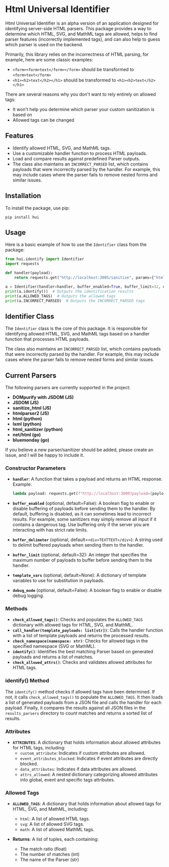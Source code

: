 # Html Universal Identifier

Html Universal Identifier is an alpha version of an application designed for identifying server-side HTML parsers. This package provides a way to determine which HTML, SVG, and MathML tags are allowed, helps to find parser features (incorrectly implemented tags), and can also help to guess which parser is used on the backend.

Primarily, this library relies on the incorrectness of HTML parsing, for example, here are some classic examples:
- `<form><form>text</form></form>` should be transformed to `<form>text</form>`
- `<h1><h2>text</h2></h1>` should be transformed to `<h1><h2>text</h2></h1>`

There are several reasons why you don't want to rely entirely on allowed tags:
- It won't help you determine which parser your custom sanitization is based on
- Allowed tags can be changed
  
## Features

- Identify allowed HTML, SVG, and MathML tags.
- Use a customizable handler function to process HTML payloads.
- Load and compare results against predefined Parser outputs.
- The class also maintains an `INCORRECT_PARSED` list, which contains payloads that were incorrectly parsed by the handler. For example, this may include cases where the parser fails to remove nested forms and similar issues.

## Installation

To install the package, use pip:

```
pip install hui
```

## Usage

Here is a basic example of how to use the `Identifier` class from the package:

```python
from hui.identify import Identifier
import requests

def handler(payload):
    return requests.get("http://localhost:3005/sanitize", params={"html": payload}).text

a = Identifier(handler=handler, buffer_enabled=True, buffer_limit=32, debug_mode=True)
print(a.identify())  # Outputs the identification results
print(a.ALLOWED_TAGS)  # Outputs the allowed tags
print(a.INCORRECT_PARSED)  # Outputs the INCORRECT_PARSED tags
```

## Identifier Class

The `Identifier` class is the core of this package. It is responsible for identifying allowed HTML, SVG, and MathML tags based on a handler function that processes HTML payloads.

The class also maintains an `INCORRECT_PARSED` list, which contains payloads that were incorrectly parsed by the handler. For example, this may include cases where the parser fails to remove nested forms and similar issues.

## Current Parsers

The following parsers are currently supported in the project:

- **DOMpurify with JSDOM (JS)**
- **JSDOM (JS)**
- **sanitize_html (JS)**
- **htmlparser2 (JS)**
- **html (python)**
- **lxml (python)**
- **html_sanitizer (python)**
- **net/html (go)**
- **bluemonday (go)**

If you believe a new parser/sanitizer should be added, please create an issue, and I will be happy to include it.
### Constructor Parameters

- **`handler`**: A function that takes a payload and returns an HTML response. Example:
  ```python
  lambda payload: requests.get(f"http://localhost:3000?payload={payload}").text
  ```

- **`buffer_enabled`** (optional, default=False): A boolean flag to enable or disable buffering of payloads before sending them to the handler. By default, buffering is disabled, as it can sometimes lead to incorrect results. For example, some sanitizers may simply remove all input if it contains a dangerous tag. Use buffering only if the server you are interacting with has strict rate limits.

- **`buffer_delimeter`** (optional, default=`<div>TEXTTEXT</div>`): A string used to delimit buffered payloads when sending them to the handler.

- **`buffer_limit`** (optional, default=32): An integer that specifies the maximum number of payloads to buffer before sending them to the handler.

- **`template_vars`** (optional, default=None): A dictionary of template variables to use for substitution in payloads.

- **`debug_mode`** (optional, default=False): A boolean flag to enable or disable debug logging.

### Methods

- **`check_allowed_tags()`**: Checks and populates the `ALLOWED_TAGS` dictionary with allowed tags for HTML, SVG, and MathML.
- **`call_handler(template_payloads: list[str])`**: Calls the handler function with a list of template payloads and returns the processed results.
- **`check_namespace(namespace: str)`**: Checks for allowed tags in the specified namespace (SVG or MathML).
- **`identify()`**: Identifies the best matching Parser based on generated payloads and returns a list of matches.
- **`check_allowed_attrs()`**: Checks and validates allowed attributes for HTML tags.

### identify() Method

The `identify()` method checks if allowed tags have been determined. If not, it calls `check_allowed_tags()` to populate the `ALLOWED_TAGS`. It then loads a list of generated payloads from a JSON file and calls the handler for each payload. Finally, it compares the results against all JSON files in the `results_parsers` directory to count matches and returns a sorted list of results.

### Attributes

- **`ATTRIBUTES`**: A dictionary that holds information about allowed attributes for HTML tags, including:
  - `custom_attribute`: Indicates if custom attributes are allowed.
  - `event_attributes_blocked`: Indicates if event attributes are directly blocked.
  - `data_attributes`: Indicates if data attributes are allowed.
  - `attrs_allowed`: A nested dictionary categorizing allowed attributes into global, event and specific tags attributes.

### Allowed Tags

- **`ALLOWED_TAGS`**: A dictionary that holds information about allowed tags for HTML, SVG, and MathML, including:
  - `html`: A list of allowed HTML tags.
  - `svg`: A list of allowed SVG tags.
  - `math`: A list of allowed MathML tags.


- **Returns**: A list of tuples, each containing:
  - The match ratio (float)
  - The number of matches (int)
  - The name of the Parser (str)